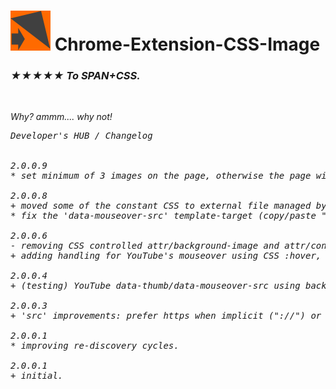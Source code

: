 <h1><img src="resources/icon.png" height="64" width="64"/> Chrome-Extension-CSS-Image</h1>

<h3><em>★★★★★ To SPAN+CSS.</h3>

<img width="0" height="0" src="resources/screenshot_1.png"/>

Why?
ammm.... why not!

<pre>
Developer's HUB / Changelog


2.0.0.9
* set minimum of 3 images on the page, otherwise the page will not be handled.

2.0.0.8
+ moved some of the constant CSS to external file managed by the extension.
* fix the 'data-mouseover-src' template-target (copy/paste "made it" data-thumb... :/).

2.0.0.6
- removing CSS controlled attr/background-image and attr/content w/ and w/o ::before/::after since attr(url(...)) can not be used... :(
+ adding handling for YouTube's mouseover using CSS :hover, by writing an additional rule for overriding (properly) the image, while ':hover' to the WebP/"animated gif" resource. Cool!

2.0.0.4
+ (testing) YouTube data-thumb/data-mouseover-src using background-image/attr without (for now) :after/background-image/attr  or classic :after/content/attr combination.

2.0.0.3
+ 'src' improvements: prefer https when implicit ("://") or a secure-domain, YouTube: use data-thumb.

2.0.0.1
* improving re-discovery cycles.

2.0.0.1
+ initial.
</pre>

<br/>

<!-- <a href="https://paypal.me/e1adkarak0"><img src="https://www.paypalobjects.com/webstatic/mktg/Logo/pp-logo-100px.png" alt="PayPal Donation"></a> -->